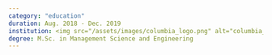```yaml
---
category: "education"
duration: Aug. 2018 - Dec. 2019
institution: <img src="/assets/images/columbia_logo.png" alt="columbia_logo" style="width:80%;"> <img src="/assets/images/cbs_logo.png" alt="cbs_logo_" style="width:85%;"> 
degree: M.Sc. in Management Science and Engineering
---
```

